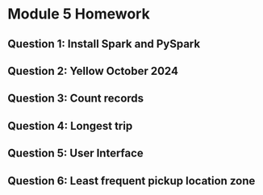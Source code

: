 # Module 5 Homework

## Question 1: Install Spark and PySpark


## Question 2: Yellow October 2024


## Question 3: Count records


## Question 4: Longest trip


## Question 5: User Interface


## Question 6: Least frequent pickup location zone
